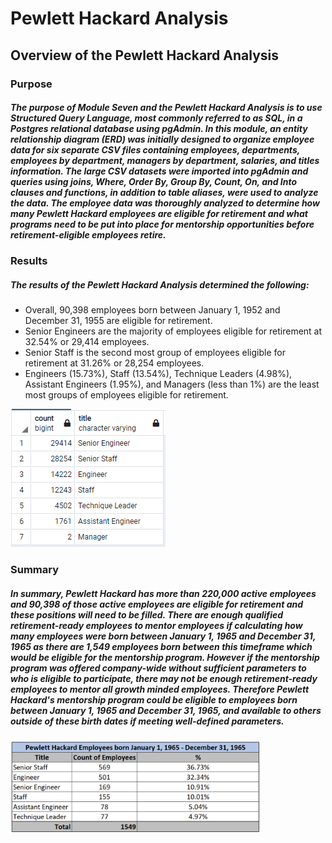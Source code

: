 # Pewlett Hackard Analysis

## Overview of the Pewlett Hackard Analysis

### Purpose

##### The purpose of Module Seven and the Pewlett Hackard Analysis is to use Structured Query Language, most commonly referred to as SQL, in a Postgres relational database using pgAdmin.  In this module, an entity relationship diagram (ERD) was initially designed to organize employee data for six separate CSV files containing employees, departments, employees by department, managers by department, salaries, and titles information. The large CSV datasets were imported into pgAdmin and queries using joins, Where, Order By, Group By, Count, On, and Into clauses and functions, in addition to table aliases, were used to analyze the data.  The employee data was thoroughly analyzed to determine how many Pewlett Hackard employees are eligible for retirement and what programs need to be put into place for mentorship opportunities before retirement-eligible employees retire.

### Results

##### The results of the Pewlett Hackard Analysis determined the following:
- Overall, 90,398 employees born between January 1, 1952 and December 31, 1955 are eligible for retirement.
- Senior Engineers are the majority of employees eligible for retirement at 32.54% or 29,414 employees.
- Senior Staff is the second most group of employees eligible for retirement at 31.26% or 28,254 employees.
- Engineers (15.73%), Staff (13.54%), Technique Leaders (4.98%), Assistant Engineers (1.95%), and Managers (less than 1%) are the least most groups of employees eligible for retirement.

![](Retiring_Titles.PNG)

### Summary

##### In summary, Pewlett Hackard has more than 220,000 active employees and 90,398 of those active employees are eligible for retirement and these positions will need to be filled.  There are enough qualified retirement-ready employees to mentor employees if calculating how many employees were born between January 1, 1965 and December 31, 1965 as there are 1,549 employees born between this timeframe which would be eligible for the mentorship program. However if the mentorship program was offered company-wide without sufficient parameters to who is eligible to participate, there may not be enough retirement-ready employees to mentor all growth minded employees. Therefore Pewlett Hackard's mentorship program could be eligible to employees born between January 1, 1965 and December 31, 1965, and available to others outside of these birth dates if meeting well-defined parameters.

<img src="Mentorship_Eligibility.PNG" width="400">